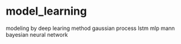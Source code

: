 # model_learning
modeling by deep learing method
gaussian process
lstm
mlp
mann
bayesian neural network
